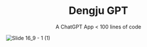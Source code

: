 <h1 align="center">Dengju GPT</h1>

<p align="center">A ChatGPT App < 100 lines of code</p>

![Slide 16_9 - 1 (1)](https://user-images.githubusercontent.com/24560160/223464736-7c3dddd6-028e-49ad-9150-0a3ac5e7fe35.png)
